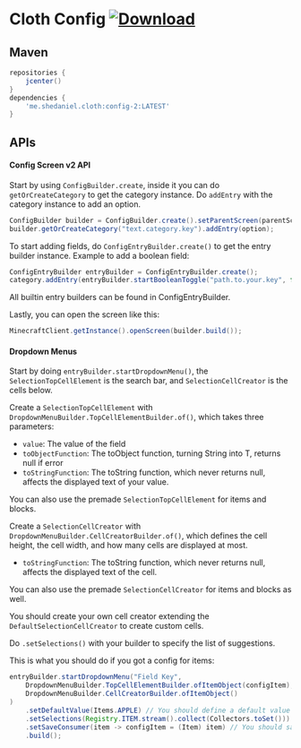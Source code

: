 # Cloth Config [ ![Download](https://api.bintray.com/packages/shedaniel/cloth-config-2/config-2/images/download.svg) ](https://bintray.com/shedaniel/cloth-config-2/config-2/_latestVersion)
## Maven
```groovy
repositories {
    jcenter()
}
dependencies {
    'me.shedaniel.cloth:config-2:LATEST'
}
```
## APIs
#### Config Screen v2 API
Start by using `ConfigBuilder.create`, inside it you can do `getOrCreateCategory` to get the category instance. Do `addEntry` with the category instance to add an option.
```java
ConfigBuilder builder = ConfigBuilder.create().setParentScreen(parentScreen).setTitle(screenTitleKey).set(setSavingRunnable);
builder.getOrCreateCategory("text.category.key").addEntry(option);
```

To start adding fields, do `ConfigEntryBuilder.create()` to get the entry builder instance.
Example to add a boolean field:
```java
ConfigEntryBuilder entryBuilder = ConfigEntryBuilder.create();
category.addEntry(entryBuilder.startBooleanToggle("path.to.your.key", false).build());
```

All builtin entry builders can be found in ConfigEntryBuilder.

Lastly, you can open the screen like this:
```java
MinecraftClient.getInstance().openScreen(builder.build());
```

#### Dropdown Menus
Start by doing `entryBuilder.startDropdownMenu()`, the `SelectionTopCellElement` is the search bar, and `SelectionCellCreator` is the cells below.

Create a `SelectionTopCellElement` with `DropdownMenuBuilder.TopCellElementBuilder.of()`, which takes three parameters:
- `value`: The value of the field
- `toObjectFunction`: The toObject function, turning String into T, returns null if error
- `toStringFunction`: The toString function, which never returns null, affects the displayed text of your value.

You can also use the premade `SelectionTopCellElement` for items and blocks.


Create a `SelectionCellCreator` with `DropdownMenuBuilder.CellCreatorBuilder.of()`, which defines the cell height, the cell width, and how many cells are displayed at most.
- `toStringFunction`: The toString function, which never returns null, affects the displayed text of the cell.

You can also use the premade `SelectionCellCreator` for items and blocks as well.

You should create your own cell creator extending the `DefaultSelectionCellCreator` to create custom cells.

Do `.setSelections()` with your builder to specify the list of suggestions.

This is what you should do if you got a config for items:
```java
entryBuilder.startDropdownMenu("Field Key", 
    DropdownMenuBuilder.TopCellElementBuilder.ofItemObject(configItem), // This should contain your saved item instead of an apple as shown here 
    DropdownMenuBuilder.CellCreatorBuilder.ofItemObject()
)
    .setDefaultValue(Items.APPLE) // You should define a default value here
    .setSelections(Registry.ITEM.stream().collect(Collectors.toSet()))
    .setSaveConsumer(item -> configItem = (Item) item) // You should save it here, cast the item because Java is "smart"
    .build();
```